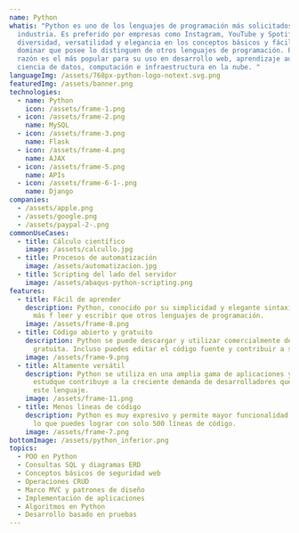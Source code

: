 ```yaml
---
name: Python
whatis: "Python es uno de los lenguajes de programación más solicitados por la
  industria. Es preferido por empresas como Instagram, YouTube y Spotify. Su
  diversidad, versatilidad y elegancia en los conceptos básicos y fáciles de
  dominar que posee lo distinguen de otros lenguajes de programación. Por esa
  razón es el más popular para su uso en desarrollo web, aprendizaje automático,
  ciencia de datos, computación e infraestructura en la nube. "
languageImg: /assets/768px-python-logo-notext.svg.png
featuredImg: /assets/banner.png
technologies:
  - name: Python
    icon: /assets/frame-1.png
  - icon: /assets/frame-2.png
    name: MySQL
  - icon: /assets/frame-3.png
    name: Flask
  - icon: /assets/frame-4.png
    name: AJAX
  - icon: /assets/frame-5.png
    name: APIs
  - icon: /assets/frame-6-1-.png
    name: Django
companies:
  - /assets/apple.png
  - /assets/google.png
  - /assets/paypal-2-.png
commonUseCases:
  - title: Cálculo científico
    image: /assets/calcullo.jpg
  - title: Procesos de automatización
    image: /assets/automatizacion.jpg
  - title: Scripting del lado del servidor
    image: /assets/abaqus-python-scripting.png
features:
  - title: Fácil de aprender
    description: Python, conocido por su simplicidad y elegante sintaxis, es mucho
      más f leer y escribir que otros lenguajes de programación.
    image: /assets/frame-8.png
  - title: Código abierto y gratuito
    description: Python se puede descargar y utilizar comercialmente de forma
      gratuita. Incluso puedes editar el código fuente y contribuir a su comun
    image: /assets/frame-9.png
  - title: Altamente versátil
    description: Python se utiliza en una amplia gama de aplicaciones y campos de
      estudque contribuye a la creciente demanda de desarrolladores que dominen
      este lenguaje.
    image: /assets/frame-11.png
  - title: Menos líneas de código
    description: Python es muy expresivo y permite mayor funcionalidad. Te sorprende
      lo que puedes lograr con solo 500 líneas de código.
    image: /assets/frame-7.png
bottomImage: /assets/python_inferior.png
topics:
  - POO en Python
  - Consultas SQL y diagramas ERD
  - Conceptos básicos de seguridad web
  - Operaciones CRUD
  - Marco MVC y patrones de diseño
  - Implementación de aplicaciones
  - Algoritmos en Python
  - Desarrollo basado en pruebas
---
```

